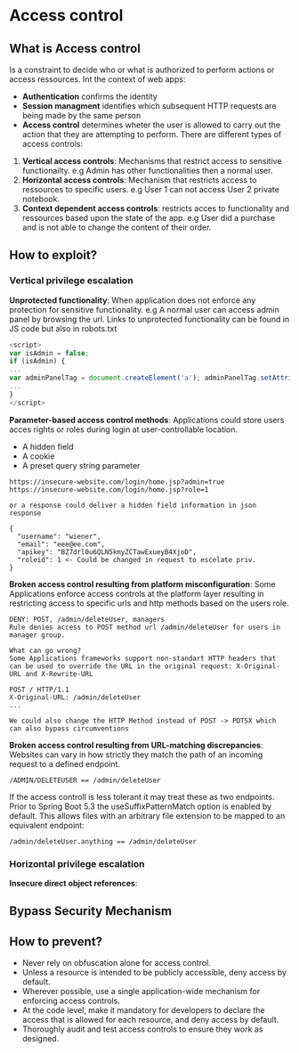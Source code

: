 # Access control

## What is Access control
Is a constraint to decide who or what is authorized to perform actions or access ressources.
Int the context of web apps:
- **Authentication** confirms the identity
- **Session managment** identifies which subsequent HTTP requests are being made by the same person
- **Access control** determines wheter the user is allowed to carry out the action that they are attempting to perform.
There are different types of access controls:
1. **Vertical access controls**: Mechanisms that restrict access to sensitive functionailty. e.g Admin has other functionalities then a normal user.
2. **Horizontal access controls**: Mechanism that restricts access to ressources to specific users. e.g User 1 can not access User 2 private notebook.
3. **Context dependent access controls**: restricts acces to functionality and ressources based upon  the state of the app. e.g User did a purchase and is not able to change the content of their order.
## How to exploit?
### Vertical privilege escalation

 **Unprotected functionality**:
	 When application does not enforce any protection for sensitive functionality. e.g A normal user can access admin panel by browsing the url. 
	 Links to unprotected functionality can be found in JS code but also in robots.txt
```Javascript
<script> 
var isAdmin = false; 
if (isAdmin) { 
... 
var adminPanelTag = document.createElement('a'); adminPanelTag.setAttribute('https://insecure-website.com/administrator-panel-yb556'); adminPanelTag.innerText = 'Admin panel'; 
... 
} 
</script>
```

**Parameter-based access control methods**:
Applications could store users acces rights or roles during login at user-controllable location.
- A hidden field
- A cookie
- A preset query string parameter
```
https://insecure-website.com/login/home.jsp?admin=true 
https://insecure-website.com/login/home.jsp?role=1

or a response could deliver a hidden field information in json response

{
  "username": "wiener",
  "email": "eee@ee.com",
  "apikey": "BZ7drl0u6QLN5kmyZCTawExueyB4XjoD",
  "roleid": 1 <- Could be changed in request to escelate priv.
}

```

**Broken access control resulting from platform misconfiguration**:
Some Applications enforce access controls at the platform layer resulting in restricting access to specific urls and http methods based on the users role. 
```
DENY: POST, /admin/deleteUser, managers
Rule denies access to POST method url /admin/deleteUser for users in manager group.

What can go wrong?
Some Applications frameworks support non-standart HTTP headers that can be used to override the URL in the original request: X-Original-URL and X-Rewrite-URL

POST / HTTP/1.1 
X-Original-URL: /admin/deleteUser 
...

We could also change the HTTP Method instead of POST -> POTSX which can also bypass circumventions
```

**Broken access control resulting from URL-matching discrepancies**:
Websites can vary in how strictly they match the path of an incoming request to a defined endpoint. 
```
/ADMIN/DELETEUSER == /admin/deleteUser
```
If the access controll is less tolerant it may treat these as two endpoints.
Prior to Spring Boot 5.3 the useSuffixPatternMatch option is enabled by default. This allows files with an arbitrary file extension to be mapped to an equivalent endpoint:
```
/admin/deleteUser.anything == /admin/deleteUser
```

### Horizontal privilege escalation

**Insecure direct object references**:


## Bypass Security Mechanism

## How to prevent?

- Never rely on obfuscation alone for access control.
- Unless a resource is intended to be publicly accessible, deny access by default.
- Wherever possible, use a single application-wide mechanism for enforcing access controls.
- At the code level, make it mandatory for developers to declare the access that is allowed for each resource, and deny access by default.
- Thoroughly audit and test access controls to ensure they work as designed.
